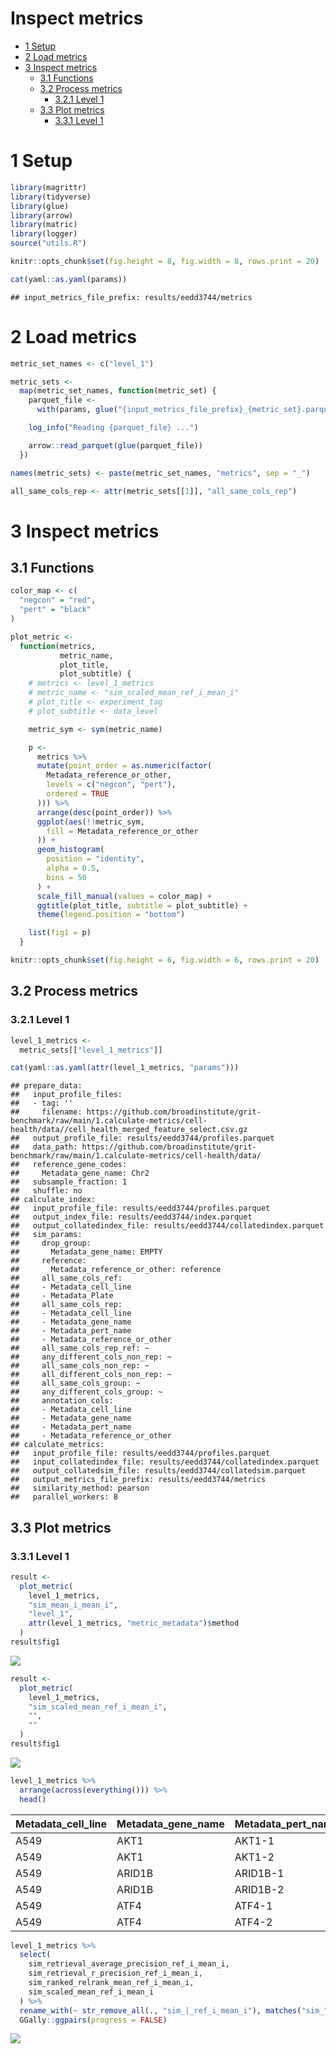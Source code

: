Inspect metrics
================

-   [1 Setup](#setup)
-   [2 Load metrics](#load-metrics)
-   [3 Inspect metrics](#inspect-metrics)
    -   [3.1 Functions](#functions)
    -   [3.2 Process metrics](#process-metrics)
        -   [3.2.1 Level 1](#level-1)
    -   [3.3 Plot metrics](#plot-metrics)
        -   [3.3.1 Level 1](#level-1-1)

# 1 Setup

``` r
library(magrittr)
library(tidyverse)
library(glue)
library(arrow)
library(matric)
library(logger)
source("utils.R")
```

``` r
knitr::opts_chunk$set(fig.height = 8, fig.width = 8, rows.print = 20)
```

``` r
cat(yaml::as.yaml(params))
```

    ## input_metrics_file_prefix: results/eedd3744/metrics

# 2 Load metrics

``` r
metric_set_names <- c("level_1")

metric_sets <-
  map(metric_set_names, function(metric_set) {
    parquet_file <-
      with(params, glue("{input_metrics_file_prefix}_{metric_set}.parquet"))

    log_info("Reading {parquet_file} ...")

    arrow::read_parquet(glue(parquet_file))
  })

names(metric_sets) <- paste(metric_set_names, "metrics", sep = "_")

all_same_cols_rep <- attr(metric_sets[[1]], "all_same_cols_rep")
```

# 3 Inspect metrics

## 3.1 Functions

``` r
color_map <- c(
  "negcon" = "red",
  "pert" = "black"
)

plot_metric <-
  function(metrics,
           metric_name,
           plot_title,
           plot_subtitle) {
    # metrics <- level_1_metrics
    # metric_name <- "sim_scaled_mean_ref_i_mean_i"
    # plot_title <- experiment_tag
    # plot_subtitle <- data_level

    metric_sym <- sym(metric_name)

    p <-
      metrics %>%
      mutate(point_order = as.numeric(factor(
        Metadata_reference_or_other,
        levels = c("negcon", "pert"),
        ordered = TRUE
      ))) %>%
      arrange(desc(point_order)) %>%
      ggplot(aes(!!metric_sym,
        fill = Metadata_reference_or_other
      )) +
      geom_histogram(
        position = "identity",
        alpha = 0.5,
        bins = 50
      ) +
      scale_fill_manual(values = color_map) +
      ggtitle(plot_title, subtitle = plot_subtitle) +
      theme(legend.position = "bottom")

    list(fig1 = p)
  }
```

``` r
knitr::opts_chunk$set(fig.height = 6, fig.width = 6, rows.print = 20)
```

## 3.2 Process metrics

### 3.2.1 Level 1

``` r
level_1_metrics <-
  metric_sets[["level_1_metrics"]]
```

``` r
cat(yaml::as.yaml(attr(level_1_metrics, "params")))
```

    ## prepare_data:
    ##   input_profile_files:
    ##   - tag: ''
    ##     filename: https://github.com/broadinstitute/grit-benchmark/raw/main/1.calculate-metrics/cell-health/data//cell_health_merged_feature_select.csv.gz
    ##   output_profile_file: results/eedd3744/profiles.parquet
    ##   data_path: https://github.com/broadinstitute/grit-benchmark/raw/main/1.calculate-metrics/cell-health/data/
    ##   reference_gene_codes:
    ##     Metadata_gene_name: Chr2
    ##   subsample_fraction: 1
    ##   shuffle: no
    ## calculate_index:
    ##   input_profile_file: results/eedd3744/profiles.parquet
    ##   output_index_file: results/eedd3744/index.parquet
    ##   output_collatedindex_file: results/eedd3744/collatedindex.parquet
    ##   sim_params:
    ##     drop_group:
    ##       Metadata_gene_name: EMPTY
    ##     reference:
    ##       Metadata_reference_or_other: reference
    ##     all_same_cols_ref:
    ##     - Metadata_cell_line
    ##     - Metadata_Plate
    ##     all_same_cols_rep:
    ##     - Metadata_cell_line
    ##     - Metadata_gene_name
    ##     - Metadata_pert_name
    ##     - Metadata_reference_or_other
    ##     all_same_cols_rep_ref: ~
    ##     any_different_cols_non_rep: ~
    ##     all_same_cols_non_rep: ~
    ##     all_different_cols_non_rep: ~
    ##     all_same_cols_group: ~
    ##     any_different_cols_group: ~
    ##     annotation_cols:
    ##     - Metadata_cell_line
    ##     - Metadata_gene_name
    ##     - Metadata_pert_name
    ##     - Metadata_reference_or_other
    ## calculate_metrics:
    ##   input_profile_file: results/eedd3744/profiles.parquet
    ##   input_collatedindex_file: results/eedd3744/collatedindex.parquet
    ##   output_collatedsim_file: results/eedd3744/collatedsim.parquet
    ##   output_metrics_file_prefix: results/eedd3744/metrics
    ##   similarity_method: pearson
    ##   parallel_workers: 8

## 3.3 Plot metrics

### 3.3.1 Level 1

``` r
result <-
  plot_metric(
    level_1_metrics,
    "sim_mean_i_mean_i",
    "level_1",
    attr(level_1_metrics, "metric_metadata")$method
  )
result$fig1
```

![](4.inspect_metrics_files/figure-gfm/unnamed-chunk-13-1.png)<!-- -->

``` r
result <-
  plot_metric(
    level_1_metrics,
    "sim_scaled_mean_ref_i_mean_i",
    "",
    ""
  )
result$fig1
```

![](4.inspect_metrics_files/figure-gfm/unnamed-chunk-14-1.png)<!-- -->

``` r
level_1_metrics %>%
  arrange(across(everything())) %>%
  head()
```

<div class="kable-table">

| Metadata\_cell\_line | Metadata\_gene\_name | Metadata\_pert\_name | Metadata\_reference\_or\_other | sim\_scaled\_mean\_ref\_i\_mean\_i | sim\_scaled\_mean\_ref\_i\_median\_i | sim\_scaled\_median\_ref\_i\_mean\_i | sim\_scaled\_median\_ref\_i\_median\_i | sim\_ranked\_relrank\_mean\_ref\_i\_mean\_i | sim\_ranked\_relrank\_mean\_ref\_i\_median\_i | sim\_ranked\_relrank\_median\_ref\_i\_mean\_i | sim\_ranked\_relrank\_median\_ref\_i\_median\_i | sim\_mean\_i\_mean\_i | sim\_mean\_i\_median\_i | sim\_median\_i\_mean\_i | sim\_median\_i\_median\_i | sim\_mean\_stat\_ref\_i\_mean\_i | sim\_mean\_stat\_ref\_i\_median\_i | sim\_sd\_stat\_ref\_i\_mean\_i | sim\_sd\_stat\_ref\_i\_median\_i | sim\_retrieval\_average\_precision\_ref\_i\_mean\_i | sim\_retrieval\_average\_precision\_ref\_i\_median\_i | sim\_retrieval\_r\_precision\_ref\_i\_mean\_i | sim\_retrieval\_r\_precision\_ref\_i\_median\_i |
|:---------------------|:---------------------|:---------------------|:-------------------------------|-----------------------------------:|-------------------------------------:|-------------------------------------:|---------------------------------------:|--------------------------------------------:|----------------------------------------------:|----------------------------------------------:|------------------------------------------------:|----------------------:|------------------------:|------------------------:|--------------------------:|---------------------------------:|-----------------------------------:|-------------------------------:|---------------------------------:|----------------------------------------------------:|------------------------------------------------------:|----------------------------------------------:|------------------------------------------------:|
| A549                 | AKT1                 | AKT1-1               | pert                           |                          0.0861706 |                            0.0012089 |                           -0.0552632 |                             -0.1624612 |                                   0.5034722 |                                     0.5062500 |                                     0.5520833 |                                       0.5625000 |             0.0617091 |               0.0795101 |               0.0243033 |                 0.0616828 |                        0.0547068 |                          0.0949572 |                      0.3055812 |                        0.3336165 |                                           0.1771228 |                                             0.1526126 |                                     0.1333333 |                                             0.1 |
| A549                 | AKT1                 | AKT1-2               | pert                           |                         -0.1225830 |                           -0.0862471 |                           -0.9746164 |                             -0.9646271 |                                   0.5805556 |                                     0.5812500 |                                     0.7951389 |                                       0.8333333 |            -0.0349481 |              -0.0191826 |              -0.3201035 |                -0.3286177 |                        0.0240564 |                          0.0263915 |                      0.3388420 |                        0.3314011 |                                           0.2083729 |                                             0.1848079 |                                     0.3000000 |                                             0.3 |
| A549                 | ARID1B               | ARID1B-1             | pert                           |                          0.1646574 |                            0.4169914 |                            0.2199456 |                              0.5253463 |                                   0.4784722 |                                     0.4083333 |                                     0.4444444 |                                       0.3020833 |             0.1563084 |               0.1631081 |               0.1583259 |                 0.2508668 |                        0.1257185 |                          0.1181960 |                      0.3313877 |                        0.3576681 |                                           0.1716065 |                                             0.1794520 |                                     0.1333333 |                                             0.1 |
| A549                 | ARID1B               | ARID1B-2             | pert                           |                          0.3526836 |                            0.3177805 |                            0.4703513 |                              0.5454097 |                                   0.4500000 |                                     0.4437500 |                                     0.4305556 |                                       0.4270833 |             0.3411283 |               0.3544606 |               0.3856576 |                 0.4036441 |                        0.2382836 |                          0.2705097 |                      0.3171494 |                        0.3030492 |                                           0.1496058 |                                             0.1250936 |                                     0.0666667 |                                             0.0 |
| A549                 | ATF4                 | ATF4-1               | pert                           |                          1.3004967 |                            1.3179452 |                            1.3751730 |                              1.3708906 |                                   0.0854167 |                                     0.0770833 |                                     0.0416667 |                                       0.0416667 |             0.7826972 |               0.8089662 |               0.8091594 |                 0.8328137 |                        0.3232566 |                          0.3275061 |                      0.3580464 |                        0.3626952 |                                           0.7054646 |                                             0.7383929 |                                     0.6333333 |                                             0.6 |
| A549                 | ATF4                 | ATF4-2               | pert                           |                          1.3184689 |                            1.2734981 |                            1.3451262 |                              1.3248038 |                                   0.0555556 |                                     0.0541667 |                                     0.0312500 |                                       0.0208333 |             0.8336925 |               0.8452391 |               0.8435776 |                 0.8562481 |                        0.3388308 |                          0.3314675 |                      0.3757381 |                        0.3891282 |                                           0.7885276 |                                             0.8172494 |                                     0.6666667 |                                             0.6 |

</div>

``` r
level_1_metrics %>%
  select(
    sim_retrieval_average_precision_ref_i_mean_i,
    sim_retrieval_r_precision_ref_i_mean_i,
    sim_ranked_relrank_mean_ref_i_mean_i,
    sim_scaled_mean_ref_i_mean_i
  ) %>%
  rename_with(~ str_remove_all(., "sim_|_ref_i_mean_i"), matches("sim_")) %>%
  GGally::ggpairs(progress = FALSE)
```

![](4.inspect_metrics_files/figure-gfm/unnamed-chunk-16-1.png)<!-- -->
